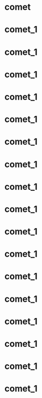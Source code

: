 # comet
# comet_1
# comet_1
# comet_1
# comet_1
# comet_1
# comet_1
# comet_1
# comet_1
# comet_1
# comet_1
# comet_1
# comet_1
# comet_1
# comet_1
# comet_1
# comet_1
# comet_1
